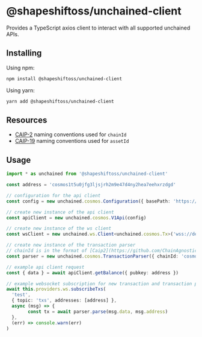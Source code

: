 # @shapeshiftoss/unchained-client

Provides a TypeScript axios client to interact with all supported unchained APIs.

## Installing

Using npm:

```sh
npm install @shapeshiftoss/unchained-client
```

Using yarn:

```sh
yarn add @shapeshiftoss/unchained-client
```

## Resources

- [CAIP-2](https://github.com/ChainAgnostic/CAIPs/blob/master/CAIPs/caip-2.md) naming conventions used for `chainId`
- [CAIP-19](https://github.com/ChainAgnostic/CAIPs/blob/master/CAIPs/caip-19.md) naming conventions used for `assetId`

## Usage

```typescript
import * as unchained from '@shapeshiftoss/unchained-client'

const address = 'cosmos1t5u0jfg3ljsjrh2m9e47d4ny2hea7eehxrzdgd'

// configuration for the api client
const config = new unchained.cosmos.Configuration({ basePath: 'https://dev-api.cosmos.shapeshift.com' })

// create new instance of the api client
const apiClient = new unchained.cosmos.V1Api(config)

// create new instance of the ws client
const wsClient = new unchained.ws.Client<unchained.cosmos.Tx>('wss://dev-api.cosmos.shapeshift.com')

// create new instance of the transaction parser
// chainId is in the format of [Caip2](https://github.com/ChainAgnostic/CAIPs/blob/master/CAIPs/caip-2.md)
const parser = new unchained.cosmos.TransactionParser({ chainId: 'cosmos:cosmoshub-4' })

// example api client request
const { data } = await apiClient.getBalance({ pubkey: address })

// example websocket subscription for new transaction and transaction parsing
await this.providers.ws.subscribeTxs(
  'test',
  { topic: 'txs', addresses: [address] },
  async (msg) => {
        const tx = await parser.parse(msg.data, msg.address)
  },
  (err) => console.warn(err)
)
```
